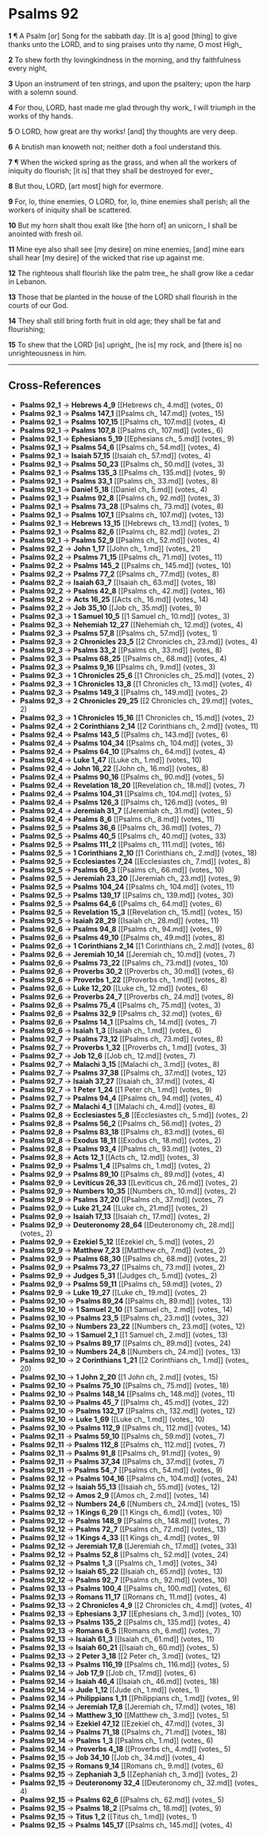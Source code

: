 # Psalms 92

**1** ¶ A Psalm [or] Song for the sabbath day. [It is a] good [thing] to give thanks unto the LORD, and to sing praises unto thy name, O most High_

**2** To shew forth thy lovingkindness in the morning, and thy faithfulness every night,

**3** Upon an instrument of ten strings, and upon the psaltery; upon the harp with a solemn sound.

**4** For thou, LORD, hast made me glad through thy work_ I will triumph in the works of thy hands.

**5** O LORD, how great are thy works! [and] thy thoughts are very deep.

**6** A brutish man knoweth not; neither doth a fool understand this.

**7** ¶ When the wicked spring as the grass, and when all the workers of iniquity do flourish; [it is] that they shall be destroyed for ever_

**8** But thou, LORD, [art most] high for evermore.

**9** For, lo, thine enemies, O LORD, for, lo, thine enemies shall perish; all the workers of iniquity shall be scattered.

**10** But my horn shalt thou exalt like [the horn of] an unicorn_ I shall be anointed with fresh oil.

**11** Mine eye also shall see [my desire] on mine enemies, [and] mine ears shall hear [my desire] of the wicked that rise up against me.

**12** The righteous shall flourish like the palm tree_ he shall grow like a cedar in Lebanon.

**13** Those that be planted in the house of the LORD shall flourish in the courts of our God.

**14** They shall still bring forth fruit in old age; they shall be fat and flourishing;

**15** To shew that the LORD [is] upright_ [he is] my rock, and [there is] no unrighteousness in him.

---

## Cross-References

- **Psalms 92_1** → **Hebrews 4_9** [[Hebrews ch_ 4.md]] (votes_ 0)
- **Psalms 92_1** → **Psalms 147_1** [[Psalms ch_ 147.md]] (votes_ 15)
- **Psalms 92_1** → **Psalms 107_15** [[Psalms ch_ 107.md]] (votes_ 4)
- **Psalms 92_1** → **Psalms 107_8** [[Psalms ch_ 107.md]] (votes_ 6)
- **Psalms 92_1** → **Ephesians 5_19** [[Ephesians ch_ 5.md]] (votes_ 9)
- **Psalms 92_1** → **Psalms 54_6** [[Psalms ch_ 54.md]] (votes_ 4)
- **Psalms 92_1** → **Isaiah 57_15** [[Isaiah ch_ 57.md]] (votes_ 4)
- **Psalms 92_1** → **Psalms 50_23** [[Psalms ch_ 50.md]] (votes_ 3)
- **Psalms 92_1** → **Psalms 135_3** [[Psalms ch_ 135.md]] (votes_ 9)
- **Psalms 92_1** → **Psalms 33_1** [[Psalms ch_ 33.md]] (votes_ 8)
- **Psalms 92_1** → **Daniel 5_18** [[Daniel ch_ 5.md]] (votes_ 4)
- **Psalms 92_1** → **Psalms 92_8** [[Psalms ch_ 92.md]] (votes_ 3)
- **Psalms 92_1** → **Psalms 73_28** [[Psalms ch_ 73.md]] (votes_ 8)
- **Psalms 92_1** → **Psalms 107_1** [[Psalms ch_ 107.md]] (votes_ 13)
- **Psalms 92_1** → **Hebrews 13_15** [[Hebrews ch_ 13.md]] (votes_ 1)
- **Psalms 92_1** → **Psalms 82_6** [[Psalms ch_ 82.md]] (votes_ 2)
- **Psalms 92_1** → **Psalms 52_9** [[Psalms ch_ 52.md]] (votes_ 4)
- **Psalms 92_2** → **John 1_17** [[John ch_ 1.md]] (votes_ 21)
- **Psalms 92_2** → **Psalms 71_15** [[Psalms ch_ 71.md]] (votes_ 11)
- **Psalms 92_2** → **Psalms 145_2** [[Psalms ch_ 145.md]] (votes_ 10)
- **Psalms 92_2** → **Psalms 77_2** [[Psalms ch_ 77.md]] (votes_ 8)
- **Psalms 92_2** → **Isaiah 63_7** [[Isaiah ch_ 63.md]] (votes_ 18)
- **Psalms 92_2** → **Psalms 42_8** [[Psalms ch_ 42.md]] (votes_ 16)
- **Psalms 92_2** → **Acts 16_25** [[Acts ch_ 16.md]] (votes_ 14)
- **Psalms 92_2** → **Job 35_10** [[Job ch_ 35.md]] (votes_ 9)
- **Psalms 92_3** → **1 Samuel 10_5** [[1 Samuel ch_ 10.md]] (votes_ 3)
- **Psalms 92_3** → **Nehemiah 12_27** [[Nehemiah ch_ 12.md]] (votes_ 4)
- **Psalms 92_3** → **Psalms 57_8** [[Psalms ch_ 57.md]] (votes_ 1)
- **Psalms 92_3** → **2 Chronicles 23_5** [[2 Chronicles ch_ 23.md]] (votes_ 4)
- **Psalms 92_3** → **Psalms 33_2** [[Psalms ch_ 33.md]] (votes_ 8)
- **Psalms 92_3** → **Psalms 68_25** [[Psalms ch_ 68.md]] (votes_ 4)
- **Psalms 92_3** → **Psalms 9_16** [[Psalms ch_ 9.md]] (votes_ 3)
- **Psalms 92_3** → **1 Chronicles 25_6** [[1 Chronicles ch_ 25.md]] (votes_ 2)
- **Psalms 92_3** → **1 Chronicles 13_8** [[1 Chronicles ch_ 13.md]] (votes_ 4)
- **Psalms 92_3** → **Psalms 149_3** [[Psalms ch_ 149.md]] (votes_ 2)
- **Psalms 92_3** → **2 Chronicles 29_25** [[2 Chronicles ch_ 29.md]] (votes_ 2)
- **Psalms 92_3** → **1 Chronicles 15_16** [[1 Chronicles ch_ 15.md]] (votes_ 2)
- **Psalms 92_4** → **2 Corinthians 2_14** [[2 Corinthians ch_ 2.md]] (votes_ 11)
- **Psalms 92_4** → **Psalms 143_5** [[Psalms ch_ 143.md]] (votes_ 6)
- **Psalms 92_4** → **Psalms 104_34** [[Psalms ch_ 104.md]] (votes_ 3)
- **Psalms 92_4** → **Psalms 64_10** [[Psalms ch_ 64.md]] (votes_ 4)
- **Psalms 92_4** → **Luke 1_47** [[Luke ch_ 1.md]] (votes_ 10)
- **Psalms 92_4** → **John 16_22** [[John ch_ 16.md]] (votes_ 8)
- **Psalms 92_4** → **Psalms 90_16** [[Psalms ch_ 90.md]] (votes_ 5)
- **Psalms 92_4** → **Revelation 18_20** [[Revelation ch_ 18.md]] (votes_ 7)
- **Psalms 92_4** → **Psalms 104_31** [[Psalms ch_ 104.md]] (votes_ 5)
- **Psalms 92_4** → **Psalms 126_3** [[Psalms ch_ 126.md]] (votes_ 9)
- **Psalms 92_4** → **Jeremiah 31_7** [[Jeremiah ch_ 31.md]] (votes_ 5)
- **Psalms 92_4** → **Psalms 8_6** [[Psalms ch_ 8.md]] (votes_ 11)
- **Psalms 92_5** → **Psalms 36_6** [[Psalms ch_ 36.md]] (votes_ 7)
- **Psalms 92_5** → **Psalms 40_5** [[Psalms ch_ 40.md]] (votes_ 33)
- **Psalms 92_5** → **Psalms 111_2** [[Psalms ch_ 111.md]] (votes_ 16)
- **Psalms 92_5** → **1 Corinthians 2_10** [[1 Corinthians ch_ 2.md]] (votes_ 18)
- **Psalms 92_5** → **Ecclesiastes 7_24** [[Ecclesiastes ch_ 7.md]] (votes_ 8)
- **Psalms 92_5** → **Psalms 66_3** [[Psalms ch_ 66.md]] (votes_ 10)
- **Psalms 92_5** → **Jeremiah 23_20** [[Jeremiah ch_ 23.md]] (votes_ 9)
- **Psalms 92_5** → **Psalms 104_24** [[Psalms ch_ 104.md]] (votes_ 11)
- **Psalms 92_5** → **Psalms 139_17** [[Psalms ch_ 139.md]] (votes_ 30)
- **Psalms 92_5** → **Psalms 64_6** [[Psalms ch_ 64.md]] (votes_ 6)
- **Psalms 92_5** → **Revelation 15_3** [[Revelation ch_ 15.md]] (votes_ 15)
- **Psalms 92_5** → **Isaiah 28_29** [[Isaiah ch_ 28.md]] (votes_ 11)
- **Psalms 92_6** → **Psalms 94_8** [[Psalms ch_ 94.md]] (votes_ 9)
- **Psalms 92_6** → **Psalms 49_10** [[Psalms ch_ 49.md]] (votes_ 8)
- **Psalms 92_6** → **1 Corinthians 2_14** [[1 Corinthians ch_ 2.md]] (votes_ 8)
- **Psalms 92_6** → **Jeremiah 10_14** [[Jeremiah ch_ 10.md]] (votes_ 7)
- **Psalms 92_6** → **Psalms 73_22** [[Psalms ch_ 73.md]] (votes_ 10)
- **Psalms 92_6** → **Proverbs 30_2** [[Proverbs ch_ 30.md]] (votes_ 6)
- **Psalms 92_6** → **Proverbs 1_22** [[Proverbs ch_ 1.md]] (votes_ 8)
- **Psalms 92_6** → **Luke 12_20** [[Luke ch_ 12.md]] (votes_ 6)
- **Psalms 92_6** → **Proverbs 24_7** [[Proverbs ch_ 24.md]] (votes_ 8)
- **Psalms 92_6** → **Psalms 75_4** [[Psalms ch_ 75.md]] (votes_ 3)
- **Psalms 92_6** → **Psalms 32_9** [[Psalms ch_ 32.md]] (votes_ 6)
- **Psalms 92_6** → **Psalms 14_1** [[Psalms ch_ 14.md]] (votes_ 7)
- **Psalms 92_6** → **Isaiah 1_3** [[Isaiah ch_ 1.md]] (votes_ 6)
- **Psalms 92_7** → **Psalms 73_12** [[Psalms ch_ 73.md]] (votes_ 8)
- **Psalms 92_7** → **Proverbs 1_32** [[Proverbs ch_ 1.md]] (votes_ 3)
- **Psalms 92_7** → **Job 12_6** [[Job ch_ 12.md]] (votes_ 7)
- **Psalms 92_7** → **Malachi 3_15** [[Malachi ch_ 3.md]] (votes_ 8)
- **Psalms 92_7** → **Psalms 37_38** [[Psalms ch_ 37.md]] (votes_ 12)
- **Psalms 92_7** → **Isaiah 37_27** [[Isaiah ch_ 37.md]] (votes_ 4)
- **Psalms 92_7** → **1 Peter 1_24** [[1 Peter ch_ 1.md]] (votes_ 9)
- **Psalms 92_7** → **Psalms 94_4** [[Psalms ch_ 94.md]] (votes_ 4)
- **Psalms 92_7** → **Malachi 4_1** [[Malachi ch_ 4.md]] (votes_ 8)
- **Psalms 92_8** → **Ecclesiastes 5_8** [[Ecclesiastes ch_ 5.md]] (votes_ 2)
- **Psalms 92_8** → **Psalms 56_2** [[Psalms ch_ 56.md]] (votes_ 2)
- **Psalms 92_8** → **Psalms 83_18** [[Psalms ch_ 83.md]] (votes_ 6)
- **Psalms 92_8** → **Exodus 18_11** [[Exodus ch_ 18.md]] (votes_ 2)
- **Psalms 92_8** → **Psalms 93_4** [[Psalms ch_ 93.md]] (votes_ 2)
- **Psalms 92_8** → **Acts 12_1** [[Acts ch_ 12.md]] (votes_ 3)
- **Psalms 92_9** → **Psalms 1_4** [[Psalms ch_ 1.md]] (votes_ 2)
- **Psalms 92_9** → **Psalms 89_10** [[Psalms ch_ 89.md]] (votes_ 4)
- **Psalms 92_9** → **Leviticus 26_33** [[Leviticus ch_ 26.md]] (votes_ 2)
- **Psalms 92_9** → **Numbers 10_35** [[Numbers ch_ 10.md]] (votes_ 2)
- **Psalms 92_9** → **Psalms 37_20** [[Psalms ch_ 37.md]] (votes_ 7)
- **Psalms 92_9** → **Luke 21_24** [[Luke ch_ 21.md]] (votes_ 2)
- **Psalms 92_9** → **Isaiah 17_13** [[Isaiah ch_ 17.md]] (votes_ 2)
- **Psalms 92_9** → **Deuteronomy 28_64** [[Deuteronomy ch_ 28.md]] (votes_ 2)
- **Psalms 92_9** → **Ezekiel 5_12** [[Ezekiel ch_ 5.md]] (votes_ 2)
- **Psalms 92_9** → **Matthew 7_23** [[Matthew ch_ 7.md]] (votes_ 2)
- **Psalms 92_9** → **Psalms 68_30** [[Psalms ch_ 68.md]] (votes_ 2)
- **Psalms 92_9** → **Psalms 73_27** [[Psalms ch_ 73.md]] (votes_ 2)
- **Psalms 92_9** → **Judges 5_31** [[Judges ch_ 5.md]] (votes_ 2)
- **Psalms 92_9** → **Psalms 59_11** [[Psalms ch_ 59.md]] (votes_ 2)
- **Psalms 92_9** → **Luke 19_27** [[Luke ch_ 19.md]] (votes_ 2)
- **Psalms 92_10** → **Psalms 89_24** [[Psalms ch_ 89.md]] (votes_ 13)
- **Psalms 92_10** → **1 Samuel 2_10** [[1 Samuel ch_ 2.md]] (votes_ 14)
- **Psalms 92_10** → **Psalms 23_5** [[Psalms ch_ 23.md]] (votes_ 32)
- **Psalms 92_10** → **Numbers 23_22** [[Numbers ch_ 23.md]] (votes_ 12)
- **Psalms 92_10** → **1 Samuel 2_1** [[1 Samuel ch_ 2.md]] (votes_ 13)
- **Psalms 92_10** → **Psalms 89_17** [[Psalms ch_ 89.md]] (votes_ 24)
- **Psalms 92_10** → **Numbers 24_8** [[Numbers ch_ 24.md]] (votes_ 13)
- **Psalms 92_10** → **2 Corinthians 1_21** [[2 Corinthians ch_ 1.md]] (votes_ 20)
- **Psalms 92_10** → **1 John 2_20** [[1 John ch_ 2.md]] (votes_ 15)
- **Psalms 92_10** → **Psalms 75_10** [[Psalms ch_ 75.md]] (votes_ 18)
- **Psalms 92_10** → **Psalms 148_14** [[Psalms ch_ 148.md]] (votes_ 11)
- **Psalms 92_10** → **Psalms 45_7** [[Psalms ch_ 45.md]] (votes_ 22)
- **Psalms 92_10** → **Psalms 132_17** [[Psalms ch_ 132.md]] (votes_ 12)
- **Psalms 92_10** → **Luke 1_69** [[Luke ch_ 1.md]] (votes_ 10)
- **Psalms 92_10** → **Psalms 112_9** [[Psalms ch_ 112.md]] (votes_ 14)
- **Psalms 92_11** → **Psalms 59_10** [[Psalms ch_ 59.md]] (votes_ 7)
- **Psalms 92_11** → **Psalms 112_8** [[Psalms ch_ 112.md]] (votes_ 7)
- **Psalms 92_11** → **Psalms 91_8** [[Psalms ch_ 91.md]] (votes_ 9)
- **Psalms 92_11** → **Psalms 37_34** [[Psalms ch_ 37.md]] (votes_ 7)
- **Psalms 92_11** → **Psalms 54_7** [[Psalms ch_ 54.md]] (votes_ 9)
- **Psalms 92_12** → **Psalms 104_16** [[Psalms ch_ 104.md]] (votes_ 24)
- **Psalms 92_12** → **Isaiah 55_13** [[Isaiah ch_ 55.md]] (votes_ 12)
- **Psalms 92_12** → **Amos 2_9** [[Amos ch_ 2.md]] (votes_ 14)
- **Psalms 92_12** → **Numbers 24_6** [[Numbers ch_ 24.md]] (votes_ 15)
- **Psalms 92_12** → **1 Kings 6_29** [[1 Kings ch_ 6.md]] (votes_ 10)
- **Psalms 92_12** → **Psalms 148_9** [[Psalms ch_ 148.md]] (votes_ 7)
- **Psalms 92_12** → **Psalms 72_7** [[Psalms ch_ 72.md]] (votes_ 13)
- **Psalms 92_12** → **1 Kings 4_33** [[1 Kings ch_ 4.md]] (votes_ 9)
- **Psalms 92_12** → **Jeremiah 17_8** [[Jeremiah ch_ 17.md]] (votes_ 33)
- **Psalms 92_12** → **Psalms 52_8** [[Psalms ch_ 52.md]] (votes_ 24)
- **Psalms 92_12** → **Psalms 1_3** [[Psalms ch_ 1.md]] (votes_ 34)
- **Psalms 92_12** → **Isaiah 65_22** [[Isaiah ch_ 65.md]] (votes_ 13)
- **Psalms 92_12** → **Psalms 92_7** [[Psalms ch_ 92.md]] (votes_ 10)
- **Psalms 92_13** → **Psalms 100_4** [[Psalms ch_ 100.md]] (votes_ 6)
- **Psalms 92_13** → **Romans 11_17** [[Romans ch_ 11.md]] (votes_ 4)
- **Psalms 92_13** → **2 Chronicles 4_9** [[2 Chronicles ch_ 4.md]] (votes_ 4)
- **Psalms 92_13** → **Ephesians 3_17** [[Ephesians ch_ 3.md]] (votes_ 10)
- **Psalms 92_13** → **Psalms 135_2** [[Psalms ch_ 135.md]] (votes_ 4)
- **Psalms 92_13** → **Romans 6_5** [[Romans ch_ 6.md]] (votes_ 7)
- **Psalms 92_13** → **Isaiah 61_3** [[Isaiah ch_ 61.md]] (votes_ 11)
- **Psalms 92_13** → **Isaiah 60_21** [[Isaiah ch_ 60.md]] (votes_ 5)
- **Psalms 92_13** → **2 Peter 3_18** [[2 Peter ch_ 3.md]] (votes_ 12)
- **Psalms 92_13** → **Psalms 116_19** [[Psalms ch_ 116.md]] (votes_ 5)
- **Psalms 92_14** → **Job 17_9** [[Job ch_ 17.md]] (votes_ 6)
- **Psalms 92_14** → **Isaiah 46_4** [[Isaiah ch_ 46.md]] (votes_ 18)
- **Psalms 92_14** → **Jude 1_12** [[Jude ch_ 1.md]] (votes_ 1)
- **Psalms 92_14** → **Philippians 1_11** [[Philippians ch_ 1.md]] (votes_ 9)
- **Psalms 92_14** → **Jeremiah 17_8** [[Jeremiah ch_ 17.md]] (votes_ 18)
- **Psalms 92_14** → **Matthew 3_10** [[Matthew ch_ 3.md]] (votes_ 5)
- **Psalms 92_14** → **Ezekiel 47_12** [[Ezekiel ch_ 47.md]] (votes_ 3)
- **Psalms 92_14** → **Psalms 71_18** [[Psalms ch_ 71.md]] (votes_ 18)
- **Psalms 92_14** → **Psalms 1_3** [[Psalms ch_ 1.md]] (votes_ 6)
- **Psalms 92_14** → **Proverbs 4_18** [[Proverbs ch_ 4.md]] (votes_ 5)
- **Psalms 92_15** → **Job 34_10** [[Job ch_ 34.md]] (votes_ 4)
- **Psalms 92_15** → **Romans 9_14** [[Romans ch_ 9.md]] (votes_ 6)
- **Psalms 92_15** → **Zephaniah 3_5** [[Zephaniah ch_ 3.md]] (votes_ 2)
- **Psalms 92_15** → **Deuteronomy 32_4** [[Deuteronomy ch_ 32.md]] (votes_ 4)
- **Psalms 92_15** → **Psalms 62_6** [[Psalms ch_ 62.md]] (votes_ 5)
- **Psalms 92_15** → **Psalms 18_2** [[Psalms ch_ 18.md]] (votes_ 9)
- **Psalms 92_15** → **Titus 1_2** [[Titus ch_ 1.md]] (votes_ 1)
- **Psalms 92_15** → **Psalms 145_17** [[Psalms ch_ 145.md]] (votes_ 4)
